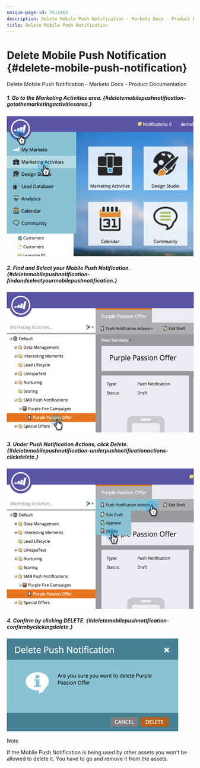 ```yaml
---
unique-page-id: 7512463
description: Delete Mobile Push Notification - Marketo Docs - Product Documentation
title: Delete Mobile Push Notification
---
```


# Delete Mobile Push Notification {#delete-mobile-push-notification}

Delete Mobile Push Notification - Marketo Docs - Product Documentation

##### 1. Go to the Marketing Activities area. {#deletemobilepushnotification-gotothemarketingactivitiesarea.}

![](assets/image2015-4-22-18-3a42-3a36.png) 

##### 2. Find and Select your Mobile Push Notification. {#deletemobilepushnotification-findandselectyourmobilepushnotification.}

![](assets/image2015-4-22-18-3a43-3a21.png)  

##### 3. Under Push Notification Actions, click Delete. {#deletemobilepushnotification-underpushnotificationactions-clickdelete.}

![](assets/image2015-4-22-18-3a43-3a38.png) 

##### 4. Confirm by clicking DELETE. {#deletemobilepushnotification-confirmbyclickingdelete.}

![](assets/image2015-4-22-18-3a43-3a51.png)

>[!NOTE]
>
>If the Mobile Push Notification is being used by other assets you won't be allowed to delete it. You have to go and remove it from the assets.

